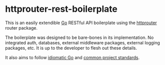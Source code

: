 # httprouter-rest-boilerplate

This is an easily extendible [Go](https://golang.org/) RESTful API boilerplate using the [httprouter](https://github.com/julienschmidt/httprouter) router package.

The boilerplate was designed to be bare-bones in its implementation. No integrated auth, databases, external middleware packages, external logging packages, etc. It is up to the developer to flesh out these details.

It also aims to follow [idiomatic Go](https://dmitri.shuralyov.com/idiomatic-go) and [common project standards](https://github.com/golang-standards/project-layout).
